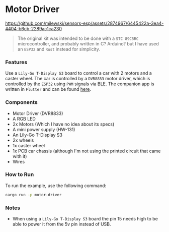# Motor Driver 

https://github.com/milewski/sensors-esp/assets/2874967/6445422a-3ea4-4404-b6cb-2289ac1ca230

> The original kit was intended to be done with a `STC 89C5RC` microcontroller, and probably written in C? Arduino? but I
have used an `ESP32` and `Rust` instead for simplicity.

### Features

Use a `Lily-Go T-Display S3` board to control a car with 2 motors and a caster wheel.
The car is controlled by a `DVR8833` motor driver, which is controlled by the `ESP32` using `PWM` signals via BLE.
The companion app is written in `Flutter` and can be found [here](./remote-control).

### Components

- Motor Driver (DVR8833)
- A RGB LED
- 2x Motors (Which I have no idea about its specs)
- A mini power supply (HW-131)
- An Lily-Go T-Display S3
- 2x wheels
- 1x caster wheel
- 1x PCB car chassis (although I'm not using the printed circuit that came with it)
- Wires

### How to Run

To run the example, use the following command:

```bash
cargo run -p motor-driver
```

### Notes

- When using a `Lily-Go T-Display S3` board the pin 15 needs high to be able to power it from the 5v pin instead of USB.
